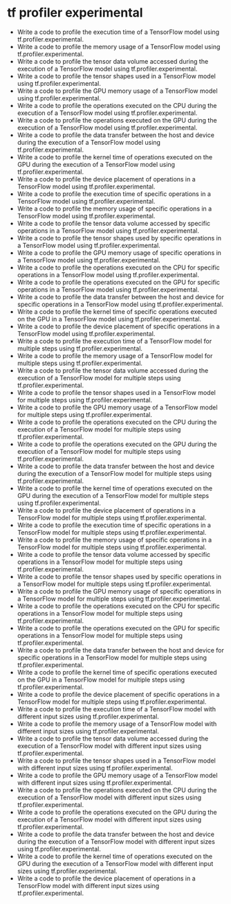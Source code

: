 # tf profiler experimental

- Write a code to profile the execution time of a TensorFlow model using tf.profiler.experimental.
- Write a code to profile the memory usage of a TensorFlow model using tf.profiler.experimental.
- Write a code to profile the tensor data volume accessed during the execution of a TensorFlow model using tf.profiler.experimental.
- Write a code to profile the tensor shapes used in a TensorFlow model using tf.profiler.experimental.
- Write a code to profile the GPU memory usage of a TensorFlow model using tf.profiler.experimental.
- Write a code to profile the operations executed on the CPU during the execution of a TensorFlow model using tf.profiler.experimental.
- Write a code to profile the operations executed on the GPU during the execution of a TensorFlow model using tf.profiler.experimental.
- Write a code to profile the data transfer between the host and device during the execution of a TensorFlow model using tf.profiler.experimental.
- Write a code to profile the kernel time of operations executed on the GPU during the execution of a TensorFlow model using tf.profiler.experimental.
- Write a code to profile the device placement of operations in a TensorFlow model using tf.profiler.experimental.
- Write a code to profile the execution time of specific operations in a TensorFlow model using tf.profiler.experimental.
- Write a code to profile the memory usage of specific operations in a TensorFlow model using tf.profiler.experimental.
- Write a code to profile the tensor data volume accessed by specific operations in a TensorFlow model using tf.profiler.experimental.
- Write a code to profile the tensor shapes used by specific operations in a TensorFlow model using tf.profiler.experimental.
- Write a code to profile the GPU memory usage of specific operations in a TensorFlow model using tf.profiler.experimental.
- Write a code to profile the operations executed on the CPU for specific operations in a TensorFlow model using tf.profiler.experimental.
- Write a code to profile the operations executed on the GPU for specific operations in a TensorFlow model using tf.profiler.experimental.
- Write a code to profile the data transfer between the host and device for specific operations in a TensorFlow model using tf.profiler.experimental.
- Write a code to profile the kernel time of specific operations executed on the GPU in a TensorFlow model using tf.profiler.experimental.
- Write a code to profile the device placement of specific operations in a TensorFlow model using tf.profiler.experimental.
- Write a code to profile the execution time of a TensorFlow model for multiple steps using tf.profiler.experimental.
- Write a code to profile the memory usage of a TensorFlow model for multiple steps using tf.profiler.experimental.
- Write a code to profile the tensor data volume accessed during the execution of a TensorFlow model for multiple steps using tf.profiler.experimental.
- Write a code to profile the tensor shapes used in a TensorFlow model for multiple steps using tf.profiler.experimental.
- Write a code to profile the GPU memory usage of a TensorFlow model for multiple steps using tf.profiler.experimental.
- Write a code to profile the operations executed on the CPU during the execution of a TensorFlow model for multiple steps using tf.profiler.experimental.
- Write a code to profile the operations executed on the GPU during the execution of a TensorFlow model for multiple steps using tf.profiler.experimental.
- Write a code to profile the data transfer between the host and device during the execution of a TensorFlow model for multiple steps using tf.profiler.experimental.
- Write a code to profile the kernel time of operations executed on the GPU during the execution of a TensorFlow model for multiple steps using tf.profiler.experimental.
- Write a code to profile the device placement of operations in a TensorFlow model for multiple steps using tf.profiler.experimental.
- Write a code to profile the execution time of specific operations in a TensorFlow model for multiple steps using tf.profiler.experimental.
- Write a code to profile the memory usage of specific operations in a TensorFlow model for multiple steps using tf.profiler.experimental.
- Write a code to profile the tensor data volume accessed by specific operations in a TensorFlow model for multiple steps using tf.profiler.experimental.
- Write a code to profile the tensor shapes used by specific operations in a TensorFlow model for multiple steps using tf.profiler.experimental.
- Write a code to profile the GPU memory usage of specific operations in a TensorFlow model for multiple steps using tf.profiler.experimental.
- Write a code to profile the operations executed on the CPU for specific operations in a TensorFlow model for multiple steps using tf.profiler.experimental.
- Write a code to profile the operations executed on the GPU for specific operations in a TensorFlow model for multiple steps using tf.profiler.experimental.
- Write a code to profile the data transfer between the host and device for specific operations in a TensorFlow model for multiple steps using tf.profiler.experimental.
- Write a code to profile the kernel time of specific operations executed on the GPU in a TensorFlow model for multiple steps using tf.profiler.experimental.
- Write a code to profile the device placement of specific operations in a TensorFlow model for multiple steps using tf.profiler.experimental.
- Write a code to profile the execution time of a TensorFlow model with different input sizes using tf.profiler.experimental.
- Write a code to profile the memory usage of a TensorFlow model with different input sizes using tf.profiler.experimental.
- Write a code to profile the tensor data volume accessed during the execution of a TensorFlow model with different input sizes using tf.profiler.experimental.
- Write a code to profile the tensor shapes used in a TensorFlow model with different input sizes using tf.profiler.experimental.
- Write a code to profile the GPU memory usage of a TensorFlow model with different input sizes using tf.profiler.experimental.
- Write a code to profile the operations executed on the CPU during the execution of a TensorFlow model with different input sizes using tf.profiler.experimental.
- Write a code to profile the operations executed on the GPU during the execution of a TensorFlow model with different input sizes using tf.profiler.experimental.
- Write a code to profile the data transfer between the host and device during the execution of a TensorFlow model with different input sizes using tf.profiler.experimental.
- Write a code to profile the kernel time of operations executed on the GPU during the execution of a TensorFlow model with different input sizes using tf.profiler.experimental.
- Write a code to profile the device placement of operations in a TensorFlow model with different input sizes using tf.profiler.experimental.